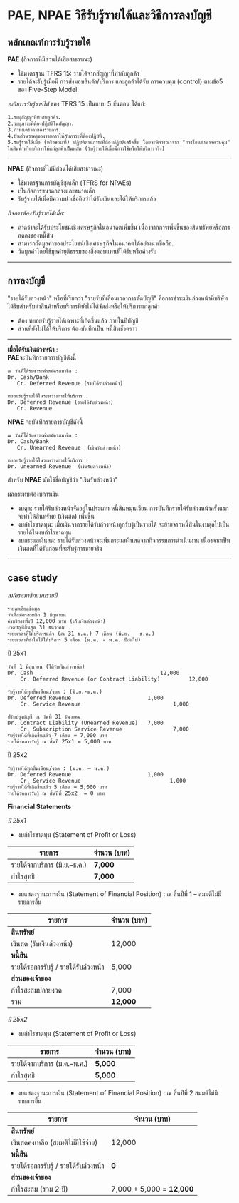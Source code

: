 # PAE, NPAE วิธีรับรู้รายได้และวิธีการลงบัญชี

## หลักเกณฑ์การรับรู้รายได้
**PAE** (กิจการที่มีส่วนได้เสียสาธารณะ) 
- ใช้มาตรฐาน TFRS 15: รายได้จากสัญญาที่ทำกับลูกค้า
- รายได้จะรับรู้เมื่อมี การส่งมอบสินค้า/บริการ และลูกค้าได้รับ การควบคุม (control) ตามข้อ5 ของ Five-Step Model

*หลักการรับรู้รายได้*  ของ TFRS 15 เป็นแบบ 5 ขั้นตอน ได้แก่:
```
1.ระบุสัญญาที่ทำกับลูกค้า.
2.ระบุภาระที่ต้องปฏิบัติในสัญญา.
3.กำหนดราคาของรายการ.
4.ปันส่วนราคาของรายการให้กับภาระที่ต้องปฏิบัติ.
5.รับรู้รายได้เมื่อ (หรือขณะที่) ปฏิบัติตามภาระที่ต้องปฏิบัติเสร็จสิ้น โดยจะพิจารณาจาก "การโอนอำนาจควบคุม" ในสินค้าหรือบริการให้แก่ลูกค้าเป็นหลัก (รับรู้รายได้เมื่อมีการใช้หรือให้บริการจริง)
```
---

**NPAE** (กิจการที่ไม่มีส่วนได้เสียสาธารณะ)  
- ใช้มาตรฐานการบัญชีชุดเล็ก (TFRS for NPAEs) 
- เป็นกิจการขนาดกลางและขนาดเล็ก
- รับรู้รายได้เมื่อมีความน่าเชื่อถือว่าได้รับเงินและได้ให้บริการแล้ว
  
*กิจการต้องรับรู้รายได้เมื่อ:*
- คาดว่าจะได้รับประโยชน์เชิงเศรษฐกิจในอนาคตเพิ่มขึ้น เนื่องจากการเพิ่มขึ้นของสินทรัพย์หรือการลดลงของหนี้สิน
- สามารถวัดมูลค่าของประโยชน์เชิงเศรษฐกิจในอนาคตได้อย่างน่าเชื่อถือ.
- วัดมูลค่าโดยใช้มูลค่ายุติธรรมของสิ่งตอบแทนที่ได้รับหรือค้างรับ

---
## การลงบัญชี  
"รายได้รับล่วงหน้า" หรือที่เรียกว่า "รายรับที่เลื่อนเวลาการตัดบัญชี" คือการชำระเงินล่วงหน้าที่บริษัทได้รับสำหรับค่าสินค้าหรือบริการที่ยังไม่ได้จัดส่งหรือให้บริการแก่ลูกค้า
- ต้อง ทยอยรับรู้รายได้เฉพาะที่เกิดขึ้นแล้ว ภายในปีบัญชี
- ส่วนที่ยังไม่ได้ให้บริการ ต้องบันทึกเป็น หนี้สินชั่วคราว   
        
---  
**เมื่อได้รับเงินล่วงหน้า** :  
**PAE**จะบันทึกรายการบัญชีดังนี้
```
ณ วันที่ได้รับชำระค่าสมัครสมาชิก :
Dr. Cash/Bank                             
   Cr. Deferred Revenue (รายได้รับล่วงหน้า)

ทยอยรับรู้รายได้ในระหว่างการให้บริการ :             
Dr. Deferred Revenue (รายได้รับล่วงหน้า)                 
   Cr. Revenue  
```
**NPAE** จะบันทึกรายการบัญชีดังนี้
```
ณ วันที่ได้รับชำระค่าสมัครสมาชิก :
Dr. Cash/Bank                             
   Cr. Unearned Revenue  (เงินรับล่วงหน้า)

ทยอยรับรู้รายได้ในระหว่างการให้บริการ :             
Dr. Unearned Revenue  (เงินรับล่วงหน้า)
```
สำหรับ  **NPAE**  มักใช้ชื่อบัญชีว่า "เงินรับล่วงหน้า" 

ผลกระทบต่องบการเงิน
- งบดุล: รายได้รับล่วงหน้าจัดอยู่ในประเภท หนี้สินหมุนเวียน การบันทึกรายได้รับล่วงหน้าครั้งแรกจะทำให้สินทรัพย์ (เงินสด) เพิ่มขึ้น
- งบกำไรขาดทุน: เมื่อเงินจากรายได้รับล่วงหน้าถูกรับรู้เป็นรายได้ จะย้ายจากหนี้สินในงบดุลไปเป็นรายได้ในงบกำไรขาดทุน
- งบกระแสเงินสด: รายได้รับล่วงหน้าจะเพิ่มกระแสเงินสดจากกิจกรรมการดำเนินงาน เนื่องจากเป็นเงินสดที่ได้รับก่อนที่จะรับรู้การขายจริง
---



## case study
*สมัครสมาชิกแบบรายปี*
```
รายละเอียดข้อมูล
วันที่สมัครสมาชิก 1 มิถุนายน
ค่าบริการทั้งปี	12,000 บาท (เก็บเงินล่วงหน้า)
งวดบัญชีสิ้นสุด	31 ธันวาคม
ระยะเวลาที่ให้บริการแล้ว (ณ 31 ธ.ค.) 7 เดือน (มิ.ย. - ธ.ค.)
ระยะเวลาที่ยังไม่ได้ให้บริการ 5 เดือน (ม.ค. - พ.ค. ปีถัดไป)
```
ปี 25x1 
```
วันที่ 1 มิถุนายน (ได้รับเงินล่วงหน้า)
Dr. Cash                                        12,000  
    Cr. Deferred Revenue (or Contract Liability)         12,000

รับรู้รายได้ทุกสิ้นเดือน/งวด : (มิ.ย.-ธ.ค.)
Dr. Deferred Revenue                        1,000  
    Cr. Service Revenue                             1,000

ปรับปรุงบัญชี ณ วันที่ 31 ธันวาคม
Dr. Contract Liability (Unearned Revenue)   7,000  
    Cr. Subscription Service Revenue                7,000
รับรู้รายได้ที่เกิดขึ้นแล้ว 7 เดือน = 7,000 บาท
รายได้รอการรับรู้ ณ สิ้นปี 25x1 = 5,000 บาท
``` 
ปี 25x2  
```
รับรู้รายได้ทุกสิ้นเดือน/งวด : (ม.ค. – พ.ค.)
Dr. Deferred Revenue                        1,000  
    Cr. Service Revenue                            1,000
รับรู้รายได้ที่เกิดขึ้นแล้ว 5 เดือน = 5,000 บาท
รายได้รอการรับรู้ ณ สิ้นปีที่ 25x2  = 0 บาท
```

**Financial Statements**  

*ปี 25x1*
- งบกำไรขาดทุน (Statement of Profit or Loss)

| รายการ                       | จำนวน (บาท) |
| ---------------------------- | ----------- |
| รายได้จากบริการ (มิ.ย.–ธ.ค.) | **7,000**   |
| กำไรสุทธิ                    | **7,000**   |

-  งบแสดงฐานะการเงิน (Statement of Financial Position) : ณ สิ้นปีที่ 1 – สมมติไม่มีรายการอื่น

| รายการ                                | จำนวน (บาท) |
| ------------------------------------- | ----------- |
| **สินทรัพย์**                         |             |
| เงินสด (รับเงินล่วงหน้า)              | 12,000      |
| **หนี้สิน**                           |             |
| รายได้รอการรับรู้ / รายได้รับล่วงหน้า | 5,000       |
| **ส่วนของเจ้าของ**                    |             |
| กำไรสะสมปลายงวด                       | 7,000       |
| รวม                                   | **12,000**  |



*ปี 25x2*
 - งบกำไรขาดทุน (Statement of Profit or Loss)

| รายการ                      | จำนวน (บาท) |
| --------------------------- | ----------- |
| รายได้จากบริการ (ม.ค.–พ.ค.) | **5,000**   |
| กำไรสุทธิ                   | **5,000**   |  
  

- งบแสดงฐานะการเงิน (Statement of Financial Position)    : ณ สิ้นปีที่ 2 สมมติไม่มีรายการอื่น

| รายการ                                | จำนวน (บาท)                |
| ------------------------------------- | -------------------------- |
| **สินทรัพย์**                         |                            |
| เงินสดคงเหลือ (สมมติไม่มีใช้จ่าย)     | 12,000                     |
| **หนี้สิน**                           |                            |
| รายได้รอการรับรู้ / รายได้รับล่วงหน้า | **0**  |
| **ส่วนของเจ้าของ**                    |                            |
| กำไรสะสม (รวม 2 ปี)                   | 7,000 + 5,000 = **12,000** |




